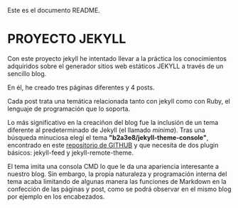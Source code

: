 
Este es el documento README.

# PROYECTO JEKYLL

Con este proyecto jekyll he intentado llevar a la práctica los conocimientos adquiridos sobre el generador sitios web estáticos JEKYLL a través de un sencillo blog.

En él, he creado tres páginas diferentes y 4 posts.

Cada post trata una temática relacionada tanto con jekyll como con Ruby, el lenguaje de programación que lo soporta.

Lo más significativo en la creaciñon del blog fue la inclusión de un tema diferente al predeterminado de Jekyll (el llamado *minima*). Tras una búsqueda minuciosa elegí el tema **"b2a3e8/jekyll-theme-console"**, encontrado en este [repositorio de GITHUB](https://github.com/b2a3e8/jekyll-theme-console) y que necesita de dos plugin básicos: jekyll-feed y jekyll-remote-theme.

El tema imita una consola CMD lo que le da una apariencia interesante a nuestro blog. Sin embargo, la propia naturaleza y programación  interna del tema acaba limitando de algunas manera las funciones de Markdown en la confección de las páginas y post, como se podrá observar en el mismo blog por ejemplo en los encabezados.